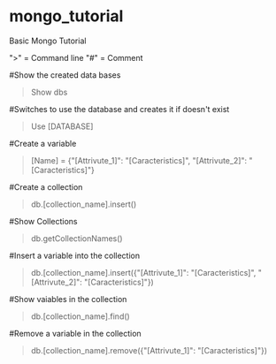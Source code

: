 # mongo_tutorial
Basic Mongo Tutorial

">" = Command line
"#" = Comment


#Show the created data bases
>Show dbs


#Switches to use the database and creates it if doesn't exist
>Use [DATABASE]


#Create a variable
>[Name] = {"[Attrivute_1]": "[Caracteristics]", "[Attrivute_2]": "[Caracteristics]"}


#Create a collection
>db.[collection_name].insert()


#Show Collections
> db.getCollectionNames()


#Insert a variable into the collection
>db.[collection_name].insert({"[Attrivute_1]": "[Caracteristics]", "[Attrivute_2]": "[Caracteristics]"})


#Show vaiables in the collection
>db.[collection_name].find()


#Remove a variable in the collection
>db.[collection_name].remove({"[Attrivute_1]": "[Caracteristics]"})
